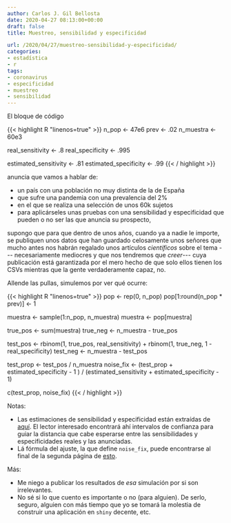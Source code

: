 ```yaml
---
author: Carlos J. Gil Bellosta
date: 2020-04-27 08:13:00+00:00
draft: false
title: Muestreo, sensibilidad y especificidad

url: /2020/04/27/muestreo-sensibilidad-y-especificidad/
categories:
- estadística
- r
tags:
- coronavirus
- especificidad
- muestreo
- sensibilidad
---
```


El bloque de código

{{< highlight R "linenos=true" >}}
n_pop <- 47e6
prev <- .02
n_muestra <- 60e3

real_sensitivity <- .8
real_specificity <- .995

estimated_sensitivity <- .81
estimated_specificity <- .99
{{< / highlight >}}

anuncia que vamos a hablar de:

* un país con una población no muy distinta de la de España
* que sufre una pandemia con una prevalencia del 2%
* en el que se realiza una selección de unos 60k sujetos
* para aplicárseles unas pruebas con una sensibilidad y especificidad que pueden o no ser las que anuncia su prospecto,

supongo que para que dentro de unos años, cuando ya a nadie le importe, se publiquen unos datos que han guardado celosamente unos señores que mucho antes nos habrán regalado unos artículos _científicos_ sobre el tema --- necesariamente mediocres y que nos tendremos que _creer_--- cuya publicación está garantizada por el mero hecho de que solo ellos tienen los CSVs mientras que la gente verdaderamente capaz, no.

Allende las pullas, simulemos por ver qué ocurre:

{{< highlight R "linenos=true" >}}
pop <- rep(0, n_pop)
pop[1:round(n_pop * prev)] <- 1

muestra <- sample(1:n_pop, n_muestra)
muestra <- pop[muestra]

true_pos <- sum(muestra)
true_neg <- n_muestra - true_pos


test_pos <- rbinom(1, true_pos, real_sensitivity) +
    rbinom(1, true_neg, 1 - real_specificity)
test_neg <- n_muestra - test_pos

test_prop <- test_pos / n_muestra
noise_fix <- (test_prop + estimated_specificity - 1 ) /
    (estimated_sensitivity + estimated_specificity - 1)

c(test_prop, noise_fix)
{{< / highlight >}}

Notas:

* Las estimaciones de sensibilidad y especificidad están extraídas de [aquí](https://www.medrxiv.org/content/10.1101/2020.04.14.20062463v1.full.pdf). El lector interesado encontrará ahí intervalos de confianza para guiar la distancia que cabe esperarse entre las sensibilidades y especificidades reales y las anunciadas.
* Lá fórmula del ajuste, la que define `noise_fix`, puede encontrarse al final de la segunda página de [esto](https://www.medrxiv.org/content/medrxiv/suppl/2020/04/17/2020.04.14.20062463.DC1/2020.04.14.20062463-1.pdf).

Más:

* Me niego a publicar los resultados de _esa_ simulación por si son irrelevantes.
* No sé si lo que cuento es importante o no (para alguien). De serlo, seguro, alguien con más tiempo que yo se tomará la molestia de construir una aplicación en `shiny` decente, etc.